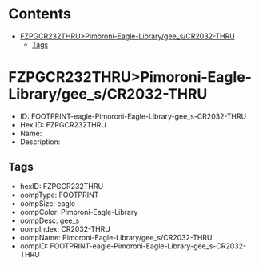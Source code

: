 



Contents
========

* [FZPGCR232THRU>Pimoroni-Eagle-Library/gee_s/CR2032-THRU](#fzpgcr232thrupimoroni-eagle-librarygee_scr2032-thru)
	* [Tags](#tags)

# FZPGCR232THRU>Pimoroni-Eagle-Library/gee_s/CR2032-THRU

- ID: FOOTPRINT-eagle-Pimoroni-Eagle-Library-gee_s-CR2032-THRU
- Hex ID: FZPGCR232THRU
- Name: 
- Description: 

## Tags

- hexID: FZPGCR232THRU
- oompType: FOOTPRINT
- oompSize: eagle
- oompColor: Pimoroni-Eagle-Library
- oompDesc: gee_s
- oompIndex: CR2032-THRU
- oompName: Pimoroni-Eagle-Library/gee_s/CR2032-THRU
- oompID: FOOTPRINT-eagle-Pimoroni-Eagle-Library-gee_s-CR2032-THRU
